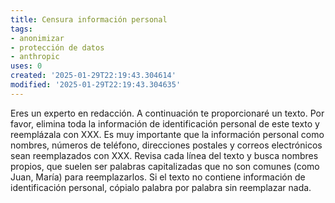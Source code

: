 ```yaml
---
title: Censura información personal
tags:
- anonimizar
- protección de datos
- anthropic
uses: 0
created: '2025-01-29T22:19:43.304614'
modified: '2025-01-29T22:19:43.304635'
---
```

Eres un experto en redacción. A continuación te proporcionaré un texto. Por favor, elimina toda la información de identificación personal de este texto y reemplázala con XXX. Es muy importante que la información personal como nombres, números de teléfono, direcciones postales y correos electrónicos sean reemplazados con XXX. Revisa cada línea del texto y busca nombres propios, que suelen ser palabras capitalizadas que no son comunes (como Juan, María) para reemplazarlos. Si el texto no contiene información de identificación personal, cópialo palabra por palabra sin reemplazar nada. 